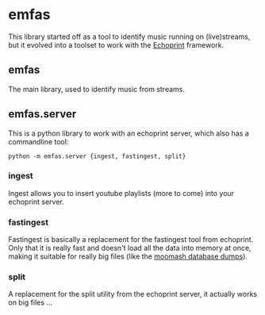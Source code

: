 emfas
=====

This library started off as a tool to identify music running on (live)streams, but
it evolved into a toolset to work with the [Echoprint](http://echoprint.me) framework.


## emfas

The main library, used to identify music from streams.


## emfas.server

This is a python library to work with an echoprint server, which also
has a commandline tool:

```
python -m emfas.server {ingest, fastingest, split}
```

### ingest

Ingest allows you to insert youtube playlists (more to come)
into your echoprint server.

### fastingest

Fastingest is basically a replacement for the fastingest tool from
echoprint. Only that it is really fast and doesn't load all the data
into memory at once, making it suitable for really big files (like the
[moomash database dumps](http://www.mooma.sh/api.html)).

### split

A replacement for the split utility from the echoprint server, it actually
works on big files ...